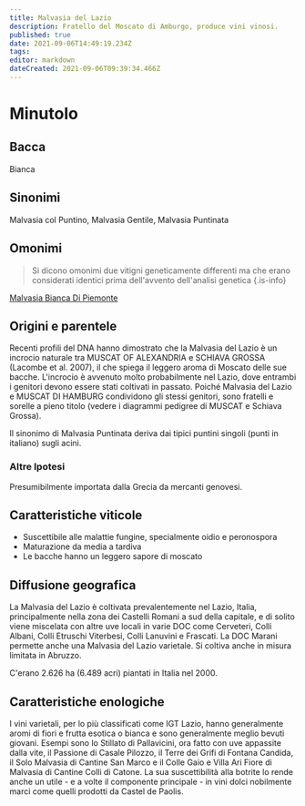 ```yaml
---
title: Malvasia del Lazio
description: Fratello del Moscato di Amburgo, produce vini vinosi.
published: true
date: 2021-09-06T14:49:19.234Z
tags: 
editor: markdown
dateCreated: 2021-09-06T09:39:34.466Z
---
```


# Minutolo

## Bacca
Bianca

## Sinonimi
Malvasia col Puntino, Malvasia Gentile, Malvasia Puntinata

## Omonimi
> Si dicono omonimi due vitigni geneticamente differenti ma che erano considerati identici prima dell'avvento dell'analisi genetica
{.is-info}

[Malvasia Bianca Di Piemonte](/vitigni/Italia/bacca-bianca/malvasia-bianca-di-piemonte)


## Origini e parentele
Recenti profili del DNA hanno dimostrato che la Malvasia del Lazio è un incrocio naturale tra MUSCAT OF ALEXANDRIA e SCHIAVA GROSSA (Lacombe et al. 2007), il che spiega il leggero aroma di Moscato delle sue bacche. L'incrocio è avvenuto molto probabilmente nel Lazio, dove entrambi i genitori devono essere stati coltivati in passato. Poiché Malvasia del Lazio e MUSCAT DI HAMBURG condividono gli stessi genitori, sono fratelli e sorelle a pieno titolo (vedere i diagrammi pedigree di MUSCAT e Schiava Grossa).

Il sinonimo di Malvasia Puntinata deriva dai tipici puntini singoli (punti in italiano) sugli acini.

### Altre Ipotesi

Presumibilmente importata dalla Grecia da mercanti genovesi.

## Caratteristiche viticole

- Suscettibile alle malattie fungine, specialmente oidio e peronospora 
- Maturazione da media a tardiva 
- Le bacche hanno un leggero sapore di moscato

## Diffusione geografica

La Malvasia del Lazio è coltivata prevalentemente nel Lazio, Italia, principalmente nella zona dei Castelli Romani a sud della capitale, e di solito viene miscelata con altre uve locali in varie DOC come Cerveteri, Colli Albani, Colli Etruschi Viterbesi, Colli Lanuvini e Frascati. La DOC Marani permette anche una Malvasia del Lazio varietale. Si coltiva anche in misura limitata in Abruzzo.

C'erano 2.626 ha (6.489 acri) piantati in Italia nel 2000.

## Caratteristiche enologiche

I vini varietali, per lo più classificati come IGT Lazio, hanno generalmente aromi di fiori e frutta esotica o bianca e sono generalmente meglio bevuti giovani. Esempi sono lo Stillato di Pallavicini, ora fatto con uve appassite dalla vite, il Passione di Casale Pilozzo, il Terre dei Grifi di Fontana Candida, il Solo Malvasia di Cantine San Marco e il Colle Gaio e Villa Ari Fiore di Malvasia di Cantine Colli di Catone. La sua suscettibilità alla botrite lo rende anche un utile - e a volte il componente principale - in vini dolci nobilmente marci come quelli prodotti da Castel de Paolis.

